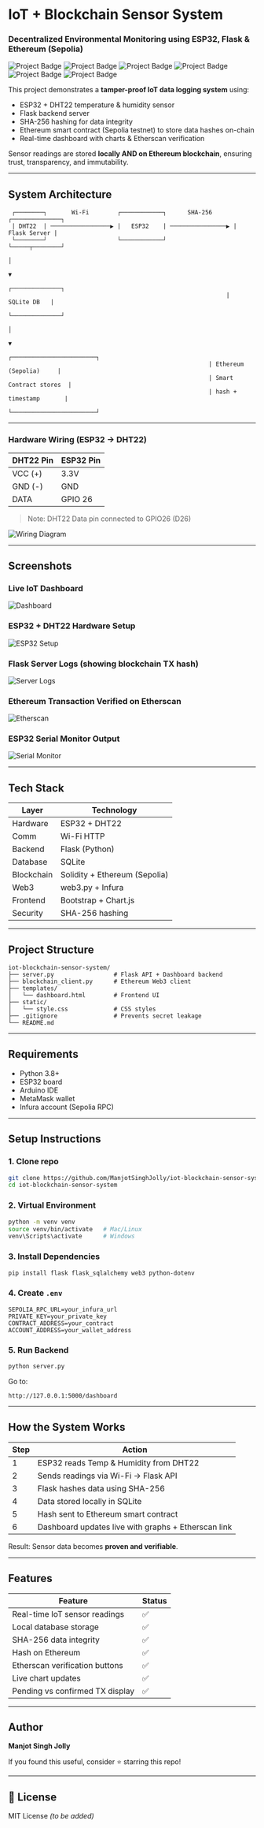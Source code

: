 # IoT + Blockchain Sensor System

### Decentralized Environmental Monitoring using ESP32, Flask & Ethereum (Sepolia)

![Project Badge](https://img.shields.io/badge/IoT-ESP32-blue)
![Project Badge](https://img.shields.io/badge/Backend-Flask-green)
![Project Badge](https://img.shields.io/badge/Blockchain-Ethereum-purple)
![Project Badge](https://img.shields.io/badge/Web3-web3.py-orange)
![Project Badge](https://img.shields.io/badge/Database-SQLite-lightgrey)
![Project Badge](https://img.shields.io/badge/Network-Infura-red)

This project demonstrates a **tamper-proof IoT data logging system** using:

- ESP32 + DHT22 temperature & humidity sensor
- Flask backend server
- SHA-256 hashing for data integrity
- Ethereum smart contract (Sepolia testnet) to store data hashes on-chain
- Real-time dashboard with charts & Etherscan verification

Sensor readings are stored **locally AND on Ethereum blockchain**, ensuring trust, transparency, and immutability.

---

## System Architecture

```
 ┌────────┐       Wi-Fi        ┌────────────┐      SHA-256       ┌──────────────┐
 | DHT22  | ─────────────────▶ |   ESP32    | ────────────────▶ | Flask Server |
 └────────┘                    └────────────┘                    └─────┬────────┘
                                                                      │
                                                                      ▼
                                                              ┌──────────────┐
                                                              |  SQLite DB   |
                                                              └──────────────┘
                                                                      │
                                                                      ▼
                                                         ┌────────────────────────┐
                                                         | Ethereum (Sepolia)     |
                                                         | Smart Contract stores  |
                                                         | hash + timestamp       |
                                                         └────────────────────────┘
```

---

### Hardware Wiring (ESP32 → DHT22)

| DHT22 Pin | ESP32 Pin |
| --------- | --------- |
| VCC (+)   | 3.3V      |
| GND (-)   | GND       |
| DATA      | GPIO 26   |

> Note: DHT22 Data pin connected to GPIO26 (D26)

![Wiring Diagram](screenshots/wiring_diagram.png)

---

## Screenshots

### Live IoT Dashboard

![Dashboard](screenshots/dashboard.png)

### ESP32 + DHT22 Hardware Setup

![ESP32 Setup](screenshots/esp32_setup.jpeg)

### Flask Server Logs (showing blockchain TX hash)

![Server Logs](screenshots/server_console.png)

### Ethereum Transaction Verified on Etherscan

![Etherscan](screenshots/etherscan.png)

### ESP32 Serial Monitor Output

![Serial Monitor](screenshots/serial_monitor.png)

---

## Tech Stack

| Layer      | Technology                    |
| ---------- | ----------------------------- |
| Hardware   | ESP32 + DHT22                 |
| Comm       | Wi-Fi HTTP                    |
| Backend    | Flask (Python)                |
| Database   | SQLite                        |
| Blockchain | Solidity + Ethereum (Sepolia) |
| Web3       | web3.py + Infura              |
| Frontend   | Bootstrap + Chart.js          |
| Security   | SHA-256 hashing               |

---

## Project Structure

```
iot-blockchain-sensor-system/
├── server.py                 # Flask API + Dashboard backend
├── blockchain_client.py      # Ethereum Web3 client
├── templates/
│   └── dashboard.html        # Frontend UI
├── static/
│   └── style.css             # CSS styles
├── .gitignore                # Prevents secret leakage
└── README.md
```

---

## Requirements

- Python 3.8+
- ESP32 board
- Arduino IDE
- MetaMask wallet
- Infura account (Sepolia RPC)

---

## Setup Instructions

### 1. Clone repo

```bash
git clone https://github.com/ManjotSinghJolly/iot-blockchain-sensor-system
cd iot-blockchain-sensor-system
```

### 2. Virtual Environment

```bash
python -m venv venv
source venv/bin/activate   # Mac/Linux
venv\Scripts\activate      # Windows
```

### 3. Install Dependencies

```bash
pip install flask flask_sqlalchemy web3 python-dotenv
```

### 4. Create `.env`

```
SEPOLIA_RPC_URL=your_infura_url
PRIVATE_KEY=your_private_key
CONTRACT_ADDRESS=your_contract
ACCOUNT_ADDRESS=your_wallet_address
```

### 5. Run Backend

```bash
python server.py
```

Go to:

```
http://127.0.0.1:5000/dashboard
```

---

## How the System Works

| Step | Action                                              |
| ---- | --------------------------------------------------- |
| 1    | ESP32 reads Temp & Humidity from DHT22              |
| 2    | Sends readings via Wi-Fi → Flask API                |
| 3    | Flask hashes data using SHA-256                     |
| 4    | Data stored locally in SQLite                       |
| 5    | Hash sent to Ethereum smart contract                |
| 6    | Dashboard updates live with graphs + Etherscan link |

Result: Sensor data becomes **proven and verifiable**.

---

## Features

| Feature                         | Status |
| ------------------------------- | ------ |
| Real-time IoT sensor readings   | ✅     |
| Local database storage          | ✅     |
| SHA-256 data integrity          | ✅     |
| Hash on Ethereum                | ✅     |
| Etherscan verification buttons  | ✅     |
| Live chart updates              | ✅     |
| Pending vs confirmed TX display | ✅     |

---

## Author

**Manjot Singh Jolly**

If you found this useful, consider ⭐ starring this repo!

---

## 🪪 License

MIT License _(to be added)_
